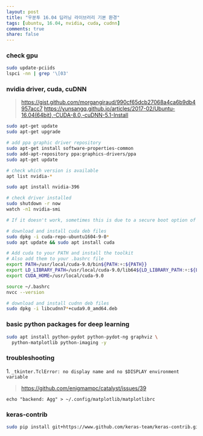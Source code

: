```yaml
---
layout: post
title: "우분투 16.04 딥러닝 라이브러리 기본 환경"
tags: [ubuntu, 16.04, nvidia, cuda, cudnn]
comments: true
share: false
---
```


### check gpu
```bash
sudo update-pciids
lspci -nn | grep '\[03'
```

### nvidia driver, cuda, cuDNN
> https://gist.github.com/morgangiraud/990cf65dcb27068a4ca6b9db4957acc7
> https://yunsangq.github.io/articles/2017-02/Ubuntu-16.04(64bit),-CUDA-8.0,-cuDNN-5.1-Install

```bash
sudo apt-get update
sudo apt-get upgrade

# add ppa graphic driver repository
sudo apt-get install software-properties-common
sudo add-apt-repository ppa:graphics-drivers/ppa
sudo apt-get update

# check which version is available
apt list nvidia-*

sudo apt install nvidia-396

# check driver installed
sudo shutdown -r now
watch -n1 nvidia-smi

# If it doesn't work, sometimes this is due to a secure boot option of your motherboard, disable it and test again

# download and install cuda deb files
sudo dpkg -i cuda-repo-ubuntu1604-9-0*
sudo apt update && sudo apt install cuda

# Add cuda to your PATH and install the toolkit
# Also add them to your .bashrc file
export PATH=/usr/local/cuda-9.0/bin${PATH:+:${PATH}}
export LD_LIBRARY_PATH=/usr/local/cuda-9.0/lib64${LD_LIBRARY_PATH:+:${LD_LIBRARY_PATH}}
export CUDA_HOME=/usr/local/cuda-9.0

source ~/.bashrc
nvcc --version

# download and install cudnn deb files
sudo dpkg -i libcudnn7*+cuda9.0_amd64.deb
```

### basic python packages for deep learning
```bash
sudo apt install python-pydot python-pydot-ng graphviz \
  python-matplotlib python-imaging -y
```

### troubleshooting
1\. ```_tkinter.TclError: no display name and no $DISPLAY environment variable```
> https://github.com/enigmampc/catalyst/issues/39

```echo "backend: Agg" > ~/.config/matplotlib/matplotlibrc```

### keras-contrib

```bash
sudo pip install git+https://www.github.com/keras-team/keras-contrib.git
```
